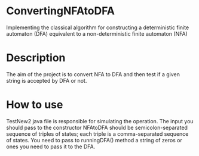 # ConvertingNFAtoDFA
Implementing the classical algorithm for constructing a deterministic finite automaton (DFA) equivalent to a non-deterministic finite automaton (NFA)
# Description 
The aim of the project is to convert NFA to DFA and then test if a given string is accepted by DFA or not.
# How to use 
TestNew2 java file is responsible for simulating the operation.
The input you should pass to the constructor NFAtoDFA should be semicolon-separated sequence of triples of states; each triple is a comma-separated sequence of states.
You need to pass to runningDFA() method a string of zeros or ones you need to pass it to the DFA.

